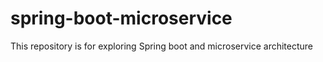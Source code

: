 # spring-boot-microservice

This repository is for exploring Spring boot and microservice architecture
